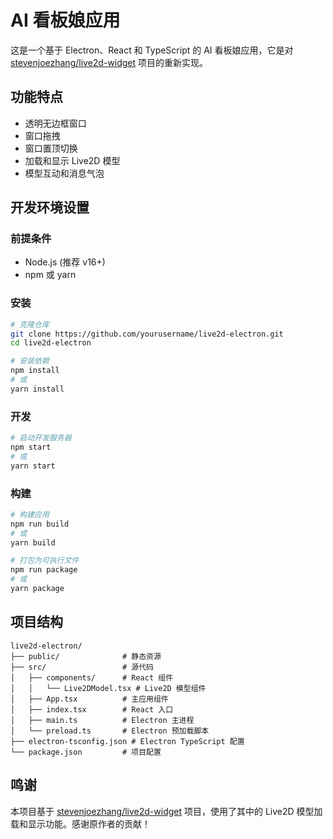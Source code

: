 # AI 看板娘应用

这是一个基于 Electron、React 和 TypeScript 的 AI 看板娘应用，它是对 [stevenjoezhang/live2d-widget](https://github.com/stevenjoezhang/live2d-widget) 项目的重新实现。

## 功能特点

- 透明无边框窗口
- 窗口拖拽
- 窗口置顶切换
- 加载和显示 Live2D 模型
- 模型互动和消息气泡

## 开发环境设置

### 前提条件

- Node.js (推荐 v16+)
- npm 或 yarn

### 安装

```bash
# 克隆仓库
git clone https://github.com/yourusername/live2d-electron.git
cd live2d-electron

# 安装依赖
npm install
# 或
yarn install
```

### 开发

```bash
# 启动开发服务器
npm start
# 或
yarn start
```

### 构建

```bash
# 构建应用
npm run build
# 或
yarn build

# 打包为可执行文件
npm run package
# 或
yarn package
```

## 项目结构

```
live2d-electron/
├── public/              # 静态资源
├── src/                 # 源代码
│   ├── components/      # React 组件
│   │   └── Live2DModel.tsx # Live2D 模型组件
│   ├── App.tsx          # 主应用组件
│   ├── index.tsx        # React 入口
│   ├── main.ts          # Electron 主进程
│   └── preload.ts       # Electron 预加载脚本
├── electron-tsconfig.json # Electron TypeScript 配置
└── package.json         # 项目配置
```

## 鸣谢

本项目基于 [stevenjoezhang/live2d-widget](https://github.com/stevenjoezhang/live2d-widget) 项目，使用了其中的 Live2D 模型加载和显示功能。感谢原作者的贡献！ 